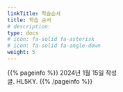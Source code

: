 ```yaml
---
linkTitle: 학습순서
title: 학습 순서
# description: 
type: docs
# icon: fa-solid fa-asterisk
# icon: fa-solid fa-angle-down
weight: 5
---
```


{{% pageinfo %}}
2024년 1월 15일 작성<br>
글. HL5KY.
{{% /pageinfo %}}


